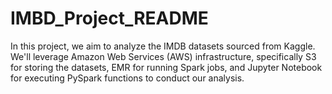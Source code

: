 # IMBD_Project_README
In this project, we aim to analyze the IMDB datasets sourced from Kaggle. We'll leverage Amazon Web Services (AWS) infrastructure, specifically S3 for storing the datasets, EMR for running Spark jobs, and Jupyter Notebook for executing PySpark functions to conduct our analysis.
